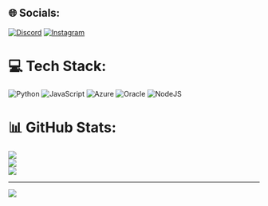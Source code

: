 
## 🌐 Socials:
[![Discord](https://img.shields.io/badge/Discord-%237289DA.svg?logo=discord&logoColor=white)](https://discord.gg/luanrodrigues1288) [![Instagram](https://img.shields.io/badge/Instagram-%23E4405F.svg?logo=Instagram&logoColor=white)](https://instagram.com/luanrodriguesofc) 

# 💻 Tech Stack:
![Python](https://img.shields.io/badge/python-3670A0?style=for-the-badge&logo=python&logoColor=ffdd54) ![JavaScript](https://img.shields.io/badge/javascript-%23323330.svg?style=for-the-badge&logo=javascript&logoColor=%23F7DF1E) ![Azure](https://img.shields.io/badge/azure-%230072C6.svg?style=for-the-badge&logo=microsoftazure&logoColor=white) ![Oracle](https://img.shields.io/badge/Oracle-F80000?style=for-the-badge&logo=oracle&logoColor=white) ![NodeJS](https://img.shields.io/badge/node.js-6DA55F?style=for-the-badge&logo=node.js&logoColor=white)
# 📊 GitHub Stats:
![](https://github-readme-stats.vercel.app/api?username=luanrodriguessp&theme=dark&hide_border=true&include_all_commits=true&count_private=false)<br/>
![](https://github-readme-streak-stats.herokuapp.com/?user=luanrodriguessp&theme=dark&hide_border=true)<br/>
![](https://github-readme-stats.vercel.app/api/top-langs/?username=luanrodriguessp&theme=dark&hide_border=true&include_all_commits=true&count_private=false&layout=compact)

---
[![](https://visitcount.itsvg.in/api?id=luanrodriguessp&icon=0&color=0)](https://visitcount.itsvg.in)

<!-- Proudly created with GPRM ( https://gprm.itsvg.in ) -->
